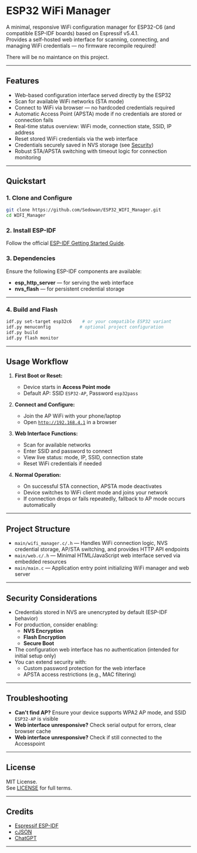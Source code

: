 # ESP32 WiFi Manager

A minimal, responsive WiFi configuration manager for ESP32-C6 (and compatible ESP-IDF boards) based on Espressif v5.4.1.  
Provides a self-hosted web interface for scanning, connecting, and managing WiFi credentials — no firmware recompile required!

There will be no maintance on this project.

---

## Features

- Web-based configuration interface served directly by the ESP32
- Scan for available WiFi networks (STA mode)
- Connect to WiFi via browser — no hardcoded credentials required
- Automatic Access Point (APSTA) mode if no credentials are stored or connection fails
- Real-time status overview: WiFi mode, connection state, SSID, IP address
- Reset stored WiFi credentials via the web interface
- Credentials securely saved in NVS storage (see [Security](#security))
- Robust STA/APSTA switching with timeout logic for connection monitoring

---

## Quickstart

### 1. Clone and Configure

```sh
git clone https://github.com/Sedowan/ESP32_WIFI_Manager.git
cd WIFI_Manager
```

### 2. Install ESP-IDF

Follow the official [ESP-IDF Getting Started Guide](https://docs.espressif.com/projects/esp-idf/en/latest/esp32/get-started/index.html).

### 3. Dependencies

Ensure the following ESP-IDF components are available:

- **esp_http_server** — for serving the web interface
- **nvs_flash** — for persistent credential storage

---

### 4. Build and Flash

```sh
idf.py set-target esp32c6    # or your compatible ESP32 variant
idf.py menuconfig           # optional project configuration
idf.py build
idf.py flash monitor
```

---

## Usage Workflow

1. **First Boot or Reset:**
   - Device starts in **Access Point mode**  
   - Default AP: SSID `ESP32-AP`, Password `esp32pass`

2. **Connect and Configure:**
   - Join the AP WiFi with your phone/laptop
   - Open [`http://192.168.4.1`](http://192.168.4.1) in a browser

3. **Web Interface Functions:**
   - Scan for available networks
   - Enter SSID and password to connect
   - View live status: mode, IP, SSID, connection state
   - Reset WiFi credentials if needed

4. **Normal Operation:**
   - On successful STA connection, APSTA mode deactivates
   - Device switches to WiFi client mode and joins your network
   - If connection drops or fails repeatedly, fallback to AP mode occurs automatically

---

## Project Structure

- `main/wifi_manager.c/.h` — Handles WiFi connection logic, NVS credential storage, AP/STA switching, and provides HTTP API endpoints
- `main/web.c/.h` — Minimal HTML/JavaScript web interface served via embedded resources
- `main/main.c` — Application entry point initializing WiFi manager and web server

---

## Security Considerations

- Credentials stored in NVS are unencrypted by default (ESP-IDF behavior)
- For production, consider enabling:
  - **NVS Encryption**
  - **Flash Encryption**
  - **Secure Boot**
- The configuration web interface has no authentication (intended for initial setup only)
- You can extend security with:
  - Custom password protection for the web interface
  - APSTA access restrictions (e.g., MAC filtering)

---

## Troubleshooting

- **Can't find AP?** Ensure your device supports WPA2 AP mode, and SSID `ESP32-AP` is visible
- **Web interface unresponsive?** Check serial output for errors, clear browser cache
- **Web interface unresponsive?** Check if still connected to the Accesspoint

---

## License

MIT License.  
See [LICENSE](LICENSE) for full terms.

---

## Credits

- [Espressif ESP-IDF](https://github.com/espressif/esp-idf)
- [cJSON](https://github.com/DaveGamble/cJSON)
- [ChatGPT](https://chat.openai.com/)

---
